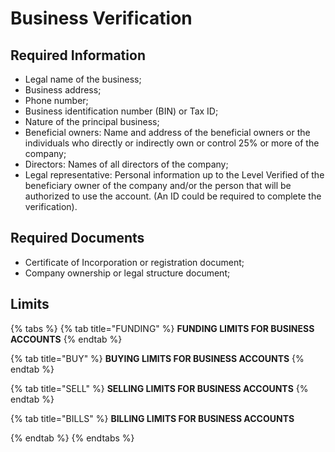 # Business Verification

## **Required Information**

* Legal name of the business;
* Business address;
* Phone number;
* Business identification number (BIN) or Tax ID;
* Nature of the principal business;
* Beneficial owners: Name and address of the beneficial owners or the individuals who directly or indirectly own or control 25% or more of the company;
* Directors: Names of all directors of the company;
* Legal representative: Personal information up to the Level Verified of the beneficiary owner of the company and/or the person that will be authorized to use the account. (An ID could be required to complete the verification).

## **Required Documents**

* Certificate of Incorporation or registration document;
* Company ownership or legal structure document;

## Limits

{% tabs %}
{% tab title="FUNDING" %}
**FUNDING LIMITS FOR BUSINESS ACCOUNTS**
{% endtab %}

{% tab title="BUY" %}
**BUYING LIMITS FOR BUSINESS ACCOUNTS**
{% endtab %}

{% tab title="SELL" %}
**SELLING LIMITS FOR BUSINESS ACCOUNTS**
{% endtab %}

{% tab title="BILLS" %}
**BILLING LIMITS FOR BUSINESS ACCOUNTS**


{% endtab %}
{% endtabs %}
